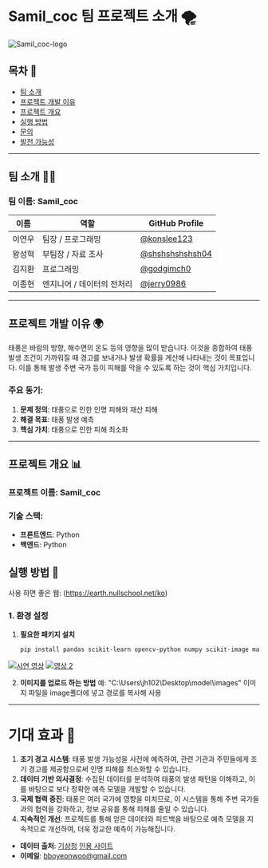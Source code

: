 # Samil_coc 팀 프로젝트 소개 🌪️

![Samil_coc-logo](https://github.com/user-attachments/assets/a98cd9af-ee88-4c3a-968a-eb75ba831655)

## 목차 📑
- [팀 소개](#팀-소개)
- [프로젝트 개발 이유](#프로젝트-개발-이유)
- [프로젝트 개요](#프로젝트-개요)
- [실행 방법](#실행-방법)
- [문의](#문의)
- [발전 가능성](#발전-가능성)

---

## 팀 소개 👨‍💻

### 팀 이름: **Samil_coc**

| 이름          | 역할           | GitHub Profile                                   |
|---------------|----------------|-------------------------------------------------|
| 이연우       | 팀장 / 프로그래밍  | [@konslee123](https://github.com/konslee123)   |
| 왕성혁       | 부팀장 / 자료 조사 | [@shshshshshsh04](https://github.com/shshshshshsh04) |
| 김지환       |   프로그래밍     | [@godgimch0](https://github.com/godkimch0)     |
| 이종현       | 엔지니어 / 데이터의 전처리  | [@jerry0986](https://github.com/jerry0986) |

---

## 프로젝트 개발 이유 🌍

태풍은 바람의 방향, 해수면의 온도 등의 영향을 많이 받습니다. 이것을 종합하여 태풍 발생 조건이 가까워질 때 경고를 보내거나 발생 확률을 계산해 나타내는 것이 목표입니다. 이를 통해 발생 주변 국가 등이 피해를 막을 수 있도록 하는 것이 핵심 가치입니다.

### 주요 동기:
1. **문제 정의**: 태풍으로 인한 인명 피해와 재산 피해
2. **해결 목표**: 태풍 발생 예측
3. **핵심 가치**: 태풍으로 인한 피해 최소화

---

## 프로젝트 개요 📊

### 프로젝트 이름: **Samil_coc**

### 기술 스택:
- **프론트엔드**: Python
- **백엔드**: Python

## 실행 방법 🚀
사용 하면 좋은 웹: (https://earth.nullschool.net/ko)
### 1. 환경 설정



1. **필요한 패키지 설치**
   ```bash
   pip install pandas scikit-learn opencv-python numpy scikit-image matplotlib 
   ```

[![시연 영상](https://img.youtube.com/vi/IWkpHfbPBaY/0.jpg)](https://youtu.be/IWkpHfbPBaY)
[![영상 2](https://img.youtube.com/vi/2Z7rZ85yn0s/0.jpg)](https://youtu.be/2Z7rZ85yn0s)


2. **이미지를 업로드 하는 방법**
예: "C:\Users\jh102\Desktop\model\images" 
이미지 파일을 image폴더에 넣고 경로를 복사해 사용
---

# 기대 효과 🌟

1. **조기 경고 시스템**: 태풍 발생 가능성을 사전에 예측하여, 관련 기관과 주민들에게 조기 경고를 제공함으로써 인명 피해를 최소화할 수 있습니다.
2. **데이터 기반 의사결정**: 수집된 데이터를 분석하여 태풍의 발생 패턴을 이해하고, 이를 바탕으로 보다 정확한 예측 모델을 개발할 수 있습니다.
3. **국제 협력 증진**: 태풍은 여러 국가에 영향을 미치므로, 이 시스템을 통해 주변 국가들과의 협력을 강화하고, 정보 공유를 통해 피해를 줄일 수 있습니다.
4. **지속적인 개선**: 프로젝트를 통해 얻은 데이터와 피드백을 바탕으로 예측 모델을 지속적으로 개선하여, 더욱 정교한 예측이 가능해집니다.

- **데이터 출처**: [기상청]([https://aihub.or.kr/aihubdata/data/view.do?currMenu=120&topMenu=100&aihubDataSe=extrldata&dataSetSn=267](https://data.kma.go.kr/cmmn/main.do))
                    [인용 사이트](https://earth.nullschool.net/ko)
- **이메일**: bboyeonwoo@gmail.com
